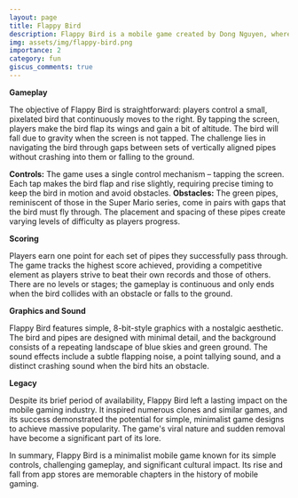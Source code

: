 ```yaml
---
layout: page
title: Flappy Bird
description: Flappy Bird is a mobile game created by Dong Nguyen, where players control a bird by tapping the screen to keep it flying while avoiding obstacles like green pipes. The objective is to navigate the bird through as many gaps as possible without hitting the pipes or falling.
img: assets/img/flappy-bird.png
importance: 2
category: fun
giscus_comments: true
---
```


**Gameplay**

The objective of Flappy Bird is straightforward: players control a small, pixelated bird that continuously moves to the right. By tapping the screen, players make the bird flap its wings and gain a bit of altitude. The bird will fall due to gravity when the screen is not tapped. The challenge lies in navigating the bird through gaps between sets of vertically aligned pipes without crashing into them or falling to the ground.

**Controls:** The game uses a single control mechanism – tapping the screen. Each tap makes the bird flap and rise slightly, requiring precise timing to keep the bird in motion and avoid obstacles.
**Obstacles:** The green pipes, reminiscent of those in the Super Mario series, come in pairs with gaps that the bird must fly through. The placement and spacing of these pipes create varying levels of difficulty as players progress.

**Scoring**

Players earn one point for each set of pipes they successfully pass through. The game tracks the highest score achieved, providing a competitive element as players strive to beat their own records and those of others. There are no levels or stages; the gameplay is continuous and only ends when the bird collides with an obstacle or falls to the ground.

**Graphics and Sound**

Flappy Bird features simple, 8-bit-style graphics with a nostalgic aesthetic. The bird and pipes are designed with minimal detail, and the background consists of a repeating landscape of blue skies and green ground. The sound effects include a subtle flapping noise, a point tallying sound, and a distinct crashing sound when the bird hits an obstacle.

**Legacy**

Despite its brief period of availability, Flappy Bird left a lasting impact on the mobile gaming industry. It inspired numerous clones and similar games, and its success demonstrated the potential for simple, minimalist game designs to achieve massive popularity. The game's viral nature and sudden removal have become a significant part of its lore.

In summary, Flappy Bird is a minimalist mobile game known for its simple controls, challenging gameplay, and significant cultural impact. Its rise and fall from app stores are memorable chapters in the history of mobile gaming.
